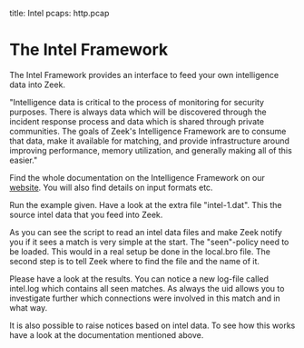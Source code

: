 title: Intel
pcaps: http.pcap

The Intel Framework
====================

The Intel Framework provides an interface to feed your own intelligence data into Zeek.

"Intelligence data is critical to the process of monitoring for security purposes. There is always data which will be discovered through the incident response process and data which is shared through private communities. The goals of Zeek's Intelligence Framework are to consume that data, make it available for matching, and provide infrastructure around improving performance, memory utilization, and generally making all of this easier." 

Find the whole documentation on the Intelligence Framework on 
our [website](https://www.zeek.org/sphinx/frameworks/intel.html). 
You will also find details on input formats etc.

Run the example given. Have a look at the extra file "intel-1.dat".
This the source intel data that you feed into Zeek. 

As you can see the script to read an intel data files and make Zeek
notify you if it sees a match is very simple at the start.
The "seen"-policy need to be loaded. This would in a real setup be done in the local.bro file.
The second step is to tell Zeek where to find the file and the name of it. 

Please have a look at the results. You can notice a new log-file called intel.log which contains
all seen matches. As always the uid allows you to investigate further which connections were involved in this match and in what way.

It is also possible to raise notices based on intel data. To see how this works have a look at the 
documentation mentioned above.

